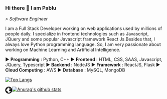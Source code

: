 ### Hi there 👋 I am Pablu

<i> > _Software Engineer_ </i>

I am a Full Stack Developer working on web applications used by millions of people daily. I specialize in frontend technologies such as Javascript, JQuery and some popular Javascript framework React Js.Besides that, I always love Python programming language. So, I am very passionate about working on Machine Learning and Artificial Intelligence.

▶ **Programming** : Python, C++
▶ **Frontend** : HTML, CSS, SAAS, Javascript, JQuery, Typescript
▶ **Backend** : NodeJS
▶ **Framework** : ReactJS, Flask
▶ **Cloud Computing** : AWS
▶ **Database** : MySQL, MongoDB

[![Top Langs](https://github-readme-stats.vercel.app/api/top-langs/?username=arnabbarui5&layout=compact)](https://github.com/anuraghazra/github-readme-stats)

[<img align="left" alt="learnify.netlify.app" width="22px" src="http://raw.githubusercontent.com/iconic/open-iconic/master/svg/globe.svg" />](https://www.learnify.netlify.app)

[![Anurag's github stats](https://github-readme-stats.vercel.app/api?username=arnabbarui5)](https://github.com/anuraghazra/github-readme-stats)
